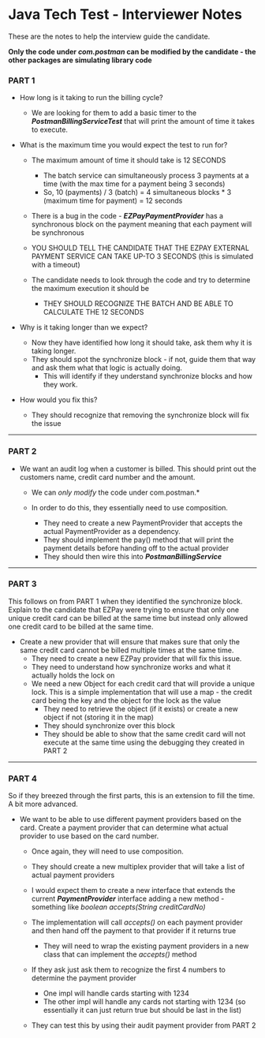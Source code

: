 # Java Tech Test - Interviewer Notes

These are the notes to help the interview guide the candidate.

**Only the code under _com.postman_ can be modified by the candidate - the other packages are simulating library code**

### PART 1

* How long is it taking to run the billing cycle?

  * We are looking for them to add a basic timer to the _**PostmanBillingServiceTest**_ that will print the amount of time it takes to execute.

* What is the maximum time you would expect the test to run for?

  * The maximum amount of time it should take is 12 SECONDS
    * The batch service can simultaneously process 3 payments at a time (with the max time for a payment being 3 seconds)
    * So, 10 (payments) / 3 (batch) = 4 simultaneous blocks * 3 (maximum time for payment) = 12 seconds

  * There is a bug in the code - _**EZPayPaymentProvider**_ has a synchronous block on the payment meaning that each payment will be synchronous

  * YOU SHOULD TELL THE CANDIDATE THAT THE EZPAY EXTERNAL PAYMENT SERVICE CAN TAKE UP-TO 3 SECONDS (this is simulated with a timeout)
  * The candidate needs to look through the code and try to determine the maximum execution it should be
    * THEY SHOULD RECOGNIZE THE BATCH AND BE ABLE TO CALCULATE THE 12 SECONDS

* Why is it taking longer than we expect?
  * Now they have identified how long it should take, ask them why it is taking longer.
  * They should spot the synchronize block - if not, guide them that way and ask them what that logic is actually doing.
    * This will identify if they understand synchronize blocks and how they work.

* How would you fix this?
  * They should recognize that removing the synchronize block will fix the issue

***

### PART 2
* We want an audit log when a customer is billed. This should print out the customers name, credit card number and the amount. 
  * We can *only modify* the code under com.postman.*
  
  * In order to do this, they essentially need to use composition.
    * They need to create a new PaymentProvider that accepts the actual PaymentProvider as a dependency. 
    * They should implement the pay() method that will print the payment details before handing off to the actual provider
    * They should then wire this into _**PostmanBillingService**_

***

### PART 3
This follows on from PART 1 when they identified the synchronize block. Explain to the candidate that EZPay were trying to ensure that only one unique credit card can be billed at the same time but instead only allowed one credit card to be billed at the same time. 

  * Create a new provider that will ensure that makes sure that only the same credit card cannot be billed multiple times at the same time.
    * They need to create a new EZPay provider that will fix this issue.
    * They need to understand how synchronize works and what it actually holds the lock on
    * We need a new Object for each credit card that will provide a unique lock. This is a simple implementation that will use a map - the credit card being the key and the object for the lock as the value
      * They need to retrieve the object (if it exists) or create a new object if not (storing it in the map)
      * They should synchronize over this block
      * They should be able to show that the same credit card will not execute at the same time using the debugging they created in PART 2

***

### PART 4
So if they breezed through the first parts, this is an extension to fill the time. A bit more advanced.

* We want to be able to use different payment providers based on the card. Create a payment provider that can determine what actual provider to use based on the card number.

  * Once again, they will need to use composition.
  * They should create a new multiplex provider that will take a list of actual payment providers
  * I would expect them to create a new interface that extends the current _**PaymentProvider**_ interface adding a new method - something like _boolean accepts(String creditCardNo)_
  * The implementation will call _accepts()_ on each payment provider and then hand off the payment to that provider if it returns true
    * They will need to wrap the existing payment providers in a new class that can implement the _accepts()_ method
  * If they ask just ask them to recognize the first 4 numbers to determine the payment provider
    * One impl will handle cards starting with 1234
    * The other impl will handle any cards not starting with 1234 (so essentially it can just return true but should be last in the list)

  * They can test this by using their audit payment provider from PART 2